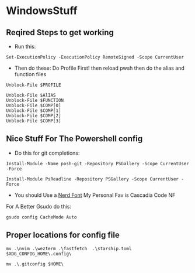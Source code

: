 # WindowsStuff

## Reqired Steps to get working

- Run this:

```pwsh
Set-ExecutionPolicy -ExecutionPolicy RemoteSigned -Scope CurrentUser
```

- Then do these: Do Profile First! then reload pwsh then do the alias and function files

```pwsh
Unblock-File $PROFILE
```

```pwsh
Unblock-File $AlIAS
Unblock-File $FUNCTION
Unblock-File $COMP[0]
Unblock-File $COMP[1]
Unblock-File $COMP[2]
Unblock-File $COMP[3]
```

## Nice Stuff For The Powershell config

- Do this for git completions:

```pwsh
Install-Module -Name posh-git -Repository PSGallery -Scope CurrentUser -Force
```

```pwsh
Install-Module PsReadline -Repository PSGallery -Scope CurrentUser -Force
```

- You should Use a [Nerd Font](https://github.com/ryanoasis/nerd-fonts/releases/) My Personal Fav is Cascadia Code NF

For A Better Gsudo do this:

```pwsh
gsudo config CacheMode Auto
```

## Proper locations for config file

```pwsh
mv .\nvim .\wezterm .\fastfetch  .\starship.toml $XDG_CONFIG_HOME\.config\
```

```pwsh
mv .\.gitconfig $HOME\
```
